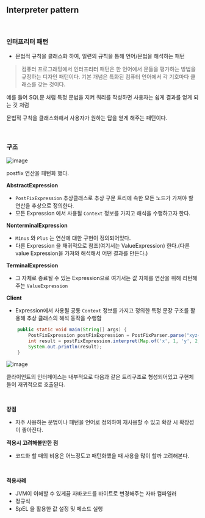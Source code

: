 ## Interpreter pattern

<br>

### 인터프리터 패턴

- 문법적 규칙을 클래스화 하여, 일련의 규칙을 통해 언어/문법을 해석하는 패턴

> 컴퓨터 프로그래밍에서 인터프리터 패턴은 한 언어에서 문들을 평가하는 방법을 규정하는 디자인 패턴이다. 기본 개념은 특화된 컴퓨터 언어에서 각 기호마다 클래스를 갖는 것이다.

예를 들어 SQL문 처럼 특정 문법을 지켜 쿼리를 작성하면 사용자는 쉽게 결과를 얻게 되는 것 처럼

문법적 규칙을 클래스화해서 사용자가 원하는 답을 얻게 해주는 패턴이다.

<br>

### 구조

![image](https://user-images.githubusercontent.com/76927397/187881903-e0d5a03e-e93d-44df-b7e7-1692b483ba0b.png)

postfix 연산을 패턴화 했다.

**AbstractExpression**

- `PostFixExpression` 추상클래스로 추상 구문 트리에 속한 모든 노드가 가져야 할 연산을 추상으로 정의한다.
- 모든 Expression 에서 사용될 `Context` 정보를 가지고 해석을 수행하고자 한다.

**NonterminalExpression**

- `Minus` 와 `Plus` 는 연산에 대한 구현이 정의되어있다.
- 다른 Expression 을 재귀적으로 참조(여기서는 ValueExpression) 한다.(다른 value Expression을 가져와 해석해서 어떤 결과를 만든다.)

**TerminalExpression**

- 그 자체로 종료될 수 있는 Expression으로 여기서는 값 자체를 연산을 위해 리턴해주는  `ValueExpression` 


**Client**

- Expression에서 사용될 공통 `Context` 정보를 가지고 정의한 특정 문장 구조를 활용해 추상 클래스의 해석 동작을 수행함


```java
    public static void main(String[] args) {
        PostFixExpression postFixExpression = PostFixParser.parse("xyz+-");
        int result = postFixExpression.interpret(Map.of('x', 1, 'y', 2, 'z', 6));
        System.out.println(result);
    }
```

![image](https://user-images.githubusercontent.com/76927397/187885037-ae2f86c9-b4a9-4a8a-957e-535ecdae3494.png)

클라이언트의 인터페이스는 내부적으로 다음과 같은 트리구조로 형성되어있고 구현체들이 재귀적으로 호출된다.

<br>


**장점**

- 자주 사용하는 문법이나 패턴을 언어로 정의하여 재사용할 수 있고 확장 시 확장성이 좋아진다.


**적용시 고려해볼만한 점**

- 코드화 할 때의 비용은 어느정도고 패턴화했을 때 사용을 많이 할까 고려해본다.

<br>

**적용사례**

- JVM이 이해할 수 있게끔 자바코드를 바이트로 변경해주는 자바 컴파일러
- 정규식
- SpEL 을 활용한 값 설정 및 메소드 실행

